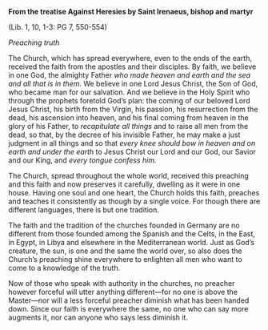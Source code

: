 

**From the treatise Against Heresies by Saint Irenaeus, bishop and martyr**

(Lib. 1, 10, 1-3: PG 7, 550-554)

_Preaching truth_

The Church, which has spread everywhere, even to the ends of the earth, received the faith from the apostles and their disciples. By faith, we believe in one God, the almighty Father _who made heaven and earth and the sea and all that is in them._ We believe in one Lord Jesus Christ, the Son of God, who became man for our salvation. And we believe in the Holy Spirit who through the prophets foretold God’s plan: the coming of our beloved Lord Jesus Christ, his birth from the Virgin, his passion, his resurrection from the dead, his ascension into heaven, and his final coming from heaven in the glory of his Father, to _recapitulate all things_ and to raise all men from the dead, so that, by the decree of his invisible Father, he may make a just judgment in all things and so that _every knee should bow in heaven and on earth and under the earth_ to Jesus Christ our Lord and our God, our Savior and our King, and _every tongue confess him._

The Church, spread throughout the whole world, received this preaching and this faith and now preserves it carefully, dwelling as it were in one house. Having one soul and one heart, the Church holds this faith, preaches and teaches it consistently as though by a single voice. For though there are different languages, there is but one tradition.

The faith and the tradition of the churches founded in Germany are no different from those founded among the Spanish and the Celts, in the East, in Egypt, in Libya and elsewhere in the Mediterranean world. Just as God’s creature, the sun, is one and the same the world over, so also does the Church’s preaching shine everywhere to enlighten all men who want to come to a knowledge of the truth.

Now of those who speak with authority in the churches, no preacher however forceful will utter anything different—for no one is above the Master—nor will a less forceful preacher diminish what has been handed down. Since our faith is everywhere the same, no one who can say more augments it, nor can anyone who says less diminish it.

